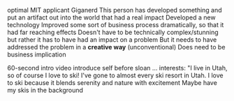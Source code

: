 optimal MIT applicant
    Giganerd
    This person has developed something and put an artifact out into the world that had a real impact
        Developed a new technology
        Improved some sort of business process dramatically, so that it had far reaching effects
        Doesn't have to be technically complex/stunning but rather it has to have had an impact on a problem 
        But it needs to have addressed the problem in a __creative way__ (unconventional)
        Does need to be business implication


60-second intro video
    introduce self
    before sloan ...
    interests:
        "I live in Utah, so of course I love to ski! I've gone to almost every ski resort in Utah. I love to ski because it blends serenity and nature with excitement 
        Maybe have my skis in the background
        